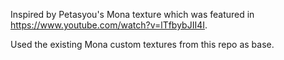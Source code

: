 Inspired by Petasyou's Mona texture which was featured in https://www.youtube.com/watch?v=lTfbybJII4I.

Used the existing Mona custom textures from this repo as base.